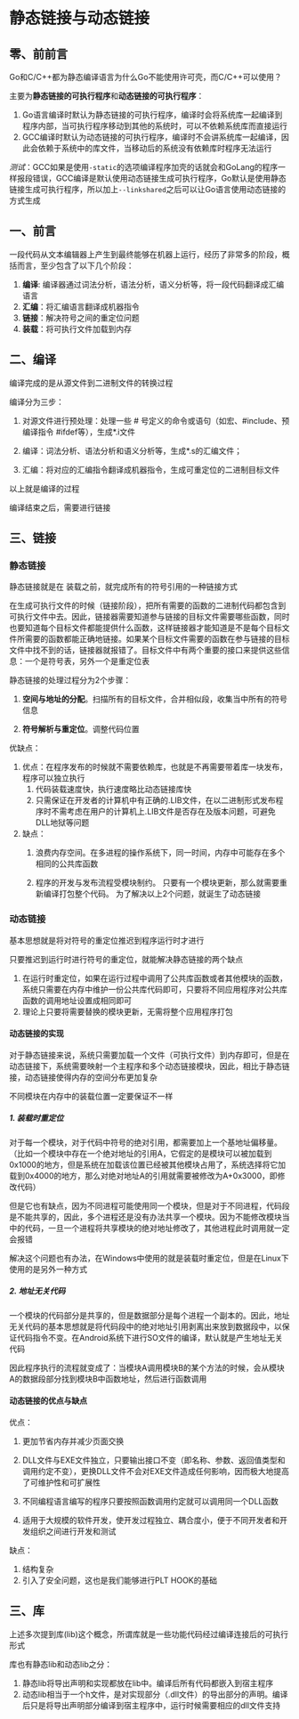 # 静态链接与动态链接

## 零、前前言

 Go和C/C++都为静态编译语言为什么Go不能使用许可壳，而C/C++可以使用？

主要为**静态链接的可执行程序**和**动态链接的可执行程序**：

1. Go语言编译时默认为静态链接的可执行程序，编译时会将系统库一起编译到程序内部，当可执行程序移动到其他的系统时，可以不依赖系统库而直接运行
2. GCC编译时默认为动态链接的可执行程序，编译时不会讲系统库一起编译，因此会依赖于系统中的库文件，当移动后的系统没有依赖库时程序无法运行

*测试*：GCC如果是使用`-static`的选项编译程序加壳的话就会和GoLang的程序一样报段错误，GCC编译是默认使用动态链接生成可执行程序，Go默认是使用静态链接生成可执行程序，所以加上`--linkshared`之后可以让Go语言使用动态链接的方式生成 

## 一、前言

一段代码从文本编辑器上产生到最终能够在机器上运行，经历了非常多的阶段，概括而言，至少包含了以下几个阶段：

1. **编译**: 编译器通过词法分析，语法分析，语义分析等，将一段代码翻译成汇编语言
2. **汇编**：将汇编语言翻译成机器指令
3. **链接**：解决符号之间的重定位问题
4. **装载**：将可执行文件加载到内存

## 二、编译

编译完成的是从源文件到二进制文件的转换过程

编译分为三步：

1. 对源文件进行预处理：处理一些 # 号定义的命令或语句（如宏、#include、预编译指令 #ifdef等），生成\*.i文件

2. 编译：词法分析、语法分析和语义分析等，生成*.s的汇编文件；

3. 汇编：将对应的汇编指令翻译成机器指令，生成可重定位的二进制目标文件

以上就是编译的过程

编译结束之后，需要进行链接

## 三、链接
### 静态链接

静态链接就是在 装载之前，就完成所有的符号引用的一种链接方式

在生成可执行文件的时候（链接阶段），把所有需要的函数的二进制代码都包含到可执行文件中去。因此，链接器需要知道参与链接的目标文件需要哪些函数，同时也要知道每个目标文件都能提供什么函数，这样链接器才能知道是不是每个目标文件所需要的函数都能正确地链接。如果某个目标文件需要的函数在参与链接的目标文件中找不到的话，链接器就报错了。目标文件中有两个重要的接口来提供这些信息：一个是符号表，另外一个是重定位表

静态链接的处理过程分为2个步骤：

1. **空间与地址的分配**。扫描所有的目标文件，合并相似段，收集当中所有的符号信息

2. **符号解析与重定位**。调整代码位置

优缺点：

1. 优点：在程序发布的时候就不需要依赖库，也就是不再需要带着库一块发布，程序可以独立执行
   1. 代码装载速度快，执行速度略比动态链接库快
   2. 只需保证在开发者的计算机中有正确的.LIB文件，在以二进制形式发布程序时不需考虑在用户的计算机上.LIB文件是否存在及版本问题，可避免DLL地狱等问题
2. 缺点：
   1. 浪费内存空间。在多进程的操作系统下，同一时间，内存中可能存在多个相同的公共库函数

   2. 程序的开发与发布流程受模块制约。 只要有一个模块更新，那么就需要重新编译打包整个代码。
       为了解决以上2个问题，就诞生了动态链接

### 动态链接

基本思想就是将对符号的重定位推迟到程序运行时才进行

只要推迟到运行时进行符号的重定位，就能解决静态链接的两个缺点

1. 在运行时重定位，如果在运行过程中调用了公共库函数或者其他模块的函数，系统只需要在内存中维护一份公共库代码即可，只要将不同应用程序对公共库函数的调用地址设置成相同即可
2. 理论上只要将需要替换的模块更新，无需将整个应用程序打包

#### 动态链接的实现

对于静态链接来说，系统只需要加载一个文件（可执行文件）到内存即可，但是在动态链接下，系统需要映射一个主程序和多个动态链接模块，因此，相比于静态链接，动态链接使得内存的空间分布更加复杂

不同模块在内存中的装载位置一定要保证不一样

##### 1. 装载时重定位

对于每一个模块，对于代码中符号的绝对引用，都需要加上一个基地址偏移量。（比如一个模块中存在一个绝对地址的引用A，它假定的是模块可以被加载到0x1000的地方，但是系统在加载该位置已经被其他模块占用了，系统选择将它加载到0x4000的地方，那么对绝对地址A的引用就需要被修改为A+0x3000，即修改代码）

但是它也有缺点，因为不同进程可能使用同一个模块，但是对于不同进程，代码段是不能共享的，因此，多个进程还是没有办法共享一个模块。因为不能修改模块当中的代码，一旦一个进程将共享模块的绝对地址修改了，其他进程此时调用就一定会报错

解决这个问题也有办法，在Windows中使用的就是装载时重定位，但是在Linux下使用的是另外一种方式

##### 2. 地址无关代码

一个模块的代码部分是共享的，但是数据部分是每个进程一个副本的。因此，地址无关代码的基本思想就是将代码段中的绝对地址引用剥离出来放到数据段中，以保证代码指令不变。在Android系统下进行SO文件的编译，默认就是产生地址无关代码

因此程序执行的流程就变成了：当模块A调用模块B的某个方法的时候，会从模块A的数据段部分找到模块B中函数地址，然后进行函数调用

#### 动态链接的优点与缺点

优点： 

1. 更加节省内存并减少页面交换
2. DLL文件与EXE文件独立，只要输出接口不变（即名称、参数、返回值类型和调用约定不变），更换DLL文件不会对EXE文件造成任何影响，因而极大地提高了可维护性和可扩展性

3. 不同编程语言编写的程序只要按照函数调用约定就可以调用同一个DLL函数

4. 适用于大规模的软件开发，使开发过程独立、耦合度小，便于不同开发者和开发组织之间进行开发和测试

缺点：

1. 结构复杂
2. 引入了安全问题，这也是我们能够进行PLT HOOK的基础

## 三、库
上述多次提到库(lib)这个概念，所谓库就是一些功能代码经过编译连接后的可执行形式

库也有静态lib和动态lib之分：

1. 静态lib将导出声明和实现都放在lib中。编译后所有代码都嵌入到宿主程序
2. 动态lib相当于一个h文件，是对实现部分（.dll文件）的导出部分的声明。编译后只是将导出声明部分编译到宿主程序中，运行时候需要相应的dll文件支持




